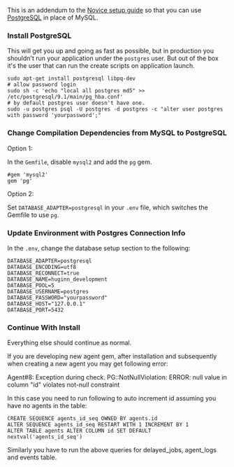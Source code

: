 This is an addendum to the [Novice setup guide][novice-setup-guide] so that you can use [PostgreSQL][postgresql] in place of MySQL.

### Install PostgreSQL ###
This will get you up and going as fast as possible, but in production you shouldn't run your application under the `postgres` user. But out of the box it's the user that can run the create scripts on application launch.

    sudo apt-get install postgresql libpq-dev
    # allow password login
    sudo sh -c 'echo "local all postgres md5" >> /etc/postgresql/9.1/main/pg_hba.conf'
    # by default postgres user doesn't have one.
    sudo -u postgres psql -U postgres -d postgres -c "alter user postgres with password 'yourpassword';"

### Change Compilation Dependencies from MySQL to PostgreSQL ###

Option 1:

In the `Gemfile`, disable `mysql2` and add the `pg` gem.

    #gem 'mysql2'
    gem 'pg'

Option 2:

Set `DATABASE_ADAPTER=postgresql` in your `.env` file, which switches the Gemfile to use `pg`.

### Update Environment with Postgres Connection Info ###

In the `.env`, change the database setup section to the following:

    DATABASE_ADAPTER=postgresql
    DATABASE_ENCODING=utf8
    DATABASE_RECONNECT=true
    DATABASE_NAME=huginn_development
    DATABASE_POOL=5
    DATABASE_USERNAME=postgres
    DATABASE_PASSWORD="yourpassword" 
    DATABASE_HOST="127.0.0.1"
    DATABASE_PORT=5432

### Continue With Install ###
Everything else should continue as normal.

[novice-setup-guide]: https://github.com/cantino/huginn/wiki/Novice-setup-guide
[postgresql]: http://www.postgresql.org/

If you are developing new agent gem, after installation and subsequently when creating a new agent you may get following error:

Agent#8: Exception during check. PG::NotNullViolation: ERROR:  null value in column "id" violates not-null constraint

In this case you need to run following to auto increment id assuming you have no agents in the table:

    CREATE SEQUENCE agents_id_seq OWNED BY agents.id
    ALTER SEQUENCE agents_id_seq RESTART WITH 1 INCREMENT BY 1
    ALTER TABLE agents ALTER COLUMN id SET DEFAULT nextval('agents_id_seq')

Similarly you have to run the above queries for delayed_jobs, agent_logs and events table.